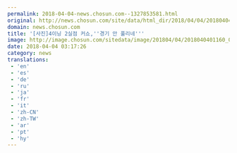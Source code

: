 ```yaml
---
permalink: 2018-04-04-news.chosun.com--1327853581.html
original: http://news.chosun.com/site/data/html_dir/2018/04/04/2018040401215.html
domain: news.chosun.com
title: '[사진]4이닝 2실점 커쇼,''경기 안 풀리네'''
image: http://image.chosun.com/sitedata/image/201804/04/2018040401160_0.jpg
date: 2018-04-04 03:17:26
category: news
translations: 
 - 'en'
 - 'es'
 - 'de'
 - 'ru'
 - 'ja'
 - 'fr'
 - 'it'
 - 'zh-CN'
 - 'zh-TW'
 - 'ar'
 - 'pt'
 - 'hy'
---
```


